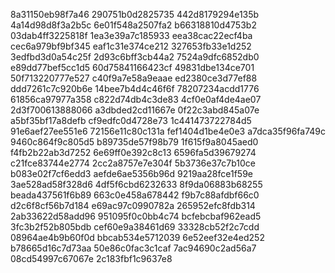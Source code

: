 8a31150eb98f7a46
290751b0d2825735
442d8179294e135b
4a14d98d8f3a2b5c
6e01f548a2507fa2
b66318810d4753b2
03dab4ff3225818f
1ea3e39a7c185933
eea38cac22ecf4ba
cec6a979bf9bf345
eaf1c31e374ce212
327653fb33e1d252
3edfbd3d0a54c25f
2d93c6bff3cb44a2
7524a9dfc6852db0
e89dd77bef5cc1d5
60d75841166423cf
49831dbe134ce701
50f713220777e527
c40f9a7e58a9eaae
ed2380ce3d77ef88
ddd7261c7c920b6e
14bee7b4d4c46f6f
78207234acdd1776
61856ca97977a358
c822d74db4c3de83
4cf0e0af4de4ae07
2d3f700613888066
a3dbded2cd11667e
0f22c3abd845a07e
a5bf35bf17a8defb
cf9edfc0d4728e73
1c441473722784d5
91e6aef27ee551e6
72156e11c80c131a
fef1404d1be4e0e3
a7dca35f96fa749c
9460c864f9c805d5
b89735de57f98b79
1f615f9a8045aed0
f4fb2b22ab3d7252
6e69ff0e392c8c13
6596fa5d39679274
c21fce83744e2774
2cc2a8757e7e304f
5b3736e37c7b10ce
b083e02f7cf6edd3
aefde6ae5356b96d
9219aa28fce1f59e
3ae528ad58f328d6
4df5f6cbd6232633
8f9da06883b68255
beada437561f6b89
663c0e458a678442
f9b7c88afdbf66c0
d2c6f8cf56b7d184
e69ac97c0990782a
265952efc8fdb314
2ab33622d58add96
951095f0c0bb4c74
bcfebcbaf962ead5
3fc3b2f52b805bdb
cef60e9a38461d69
33328cb52f2c7cdd
08964ae4b9b60f0d
bbcab534e5712039
6e52eef32e4ed252
b78665d16c7d73aa
50e86c0fac3c1caf
7ac94690c2ad56a7
08cd54997c67067e
2c183fbf1c9637e8
